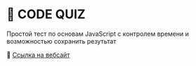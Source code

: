 # 🧠 CODE QUIZ

Простой тест по основам JavaScript с контролем времени и возможностью сохранить резутьтат

🔗 [Ссылка на вебсайт](https://qnt.github.io/code-quiz/)
